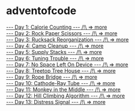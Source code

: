 # adventofcode

[--- Day 1: Calorie Counting ---](./day01/day01.py)[ /!\ => more](https://adventofcode.com/2022/day/1)   
[--- Day 2: Rock Paper Scissors ---](./day02/day02.py)[ /!\ => more](https://adventofcode.com/2022/day/2)   
[--- Day 3: Rucksack Reorganization ---](./day03/day03.py)[ /!\ => more](https://adventofcode.com/2022/day/3)   
[--- Day 4: Camp Cleanup ---](./day04/day04.py)[ /!\ => more](https://adventofcode.com/2022/day/4)   
[--- Day 5: Supply Stacks ---](./day05/day05.py)[ /!\ => more](https://adventofcode.com/2022/day/5)   
[--- Day 6: Tuning Trouble ---](./day06/day06.py)[ /!\ => more](https://adventofcode.com/2022/day/6)   
[--- Day 7: No Space Left On Device ---](./day07/day07.py)[ /!\ => more](https://adventofcode.com/2022/day/7)   
[--- Day 8: Treetop Tree House ---](./day08/day08.py)[ /!\ => more](https://adventofcode.com/2022/day/8)   
[--- Day 9: Rope Bridge ---](./day09/day09.py)[ /!\ => more](https://adventofcode.com/2022/day/9)   
[--- Day 10: Cathode-Ray Tube ---](./day10/day10.py)[ /!\ => more](https://adventofcode.com/2022/day/10)   
[--- Day 11: Monkey in the Middle ---](./day11/day11.py)[ /!\ => more](https://adventofcode.com/2022/day/11)  
[--- Day 12: Hill Climbing Algorithm ---](./day12/day12.py)[ /!\ => more](https://adventofcode.com/2022/day/12)  
[--- Day 13: Distress Signal ---](./day13/day13.py)[ /!\ => more](https://adventofcode.com/2022/day/13)   
